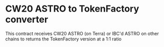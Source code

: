 # CW20 ASTRO to TokenFactory converter

This contract receives CW20 ASTRO (on Terra) or IBC'd ASTRO on other chains to returns the TokenFactory version at a 1:1 ratio
